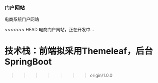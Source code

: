 ### 门户网站
电商系统门户网站

<<<<<<< HEAD
电商门户网站，正在开发中...

技术栈：前端拟采用Themeleaf，后台SpringBoot
=======

>>>>>>> origin/1.0.0
